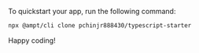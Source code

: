 To quickstart your app, run the following command: 

```bash
npx @ampt/cli clone pchinjr888430/typescript-starter
```

Happy coding!